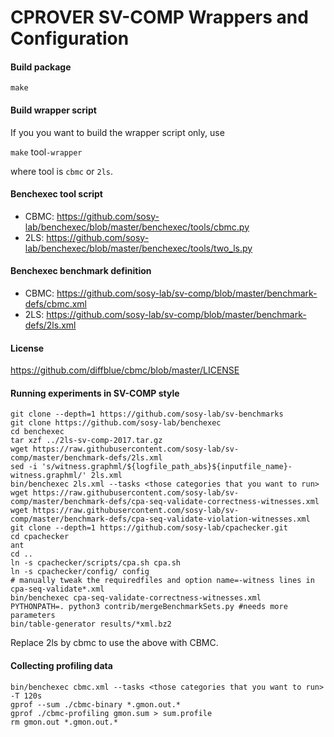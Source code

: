 # CPROVER SV-COMP Wrappers and Configuration

#### Build package

`make`

#### Build wrapper script

If you you want to build the wrapper script only, use

`make` tool`-wrapper`

where tool is `cbmc` or `2ls`.

#### Benchexec tool script

* CBMC: https://github.com/sosy-lab/benchexec/blob/master/benchexec/tools/cbmc.py
* 2LS: https://github.com/sosy-lab/benchexec/blob/master/benchexec/tools/two_ls.py

#### Benchexec benchmark definition

* CBMC: https://github.com/sosy-lab/sv-comp/blob/master/benchmark-defs/cbmc.xml
* 2LS: https://github.com/sosy-lab/sv-comp/blob/master/benchmark-defs/2ls.xml

#### License

https://github.com/diffblue/cbmc/blob/master/LICENSE

#### Running experiments in SV-COMP style

```
git clone --depth=1 https://github.com/sosy-lab/sv-benchmarks
git clone https://github.com/sosy-lab/benchexec
cd benchexec
tar xzf ../2ls-sv-comp-2017.tar.gz
wget https://raw.githubusercontent.com/sosy-lab/sv-comp/master/benchmark-defs/2ls.xml
sed -i 's/witness.graphml/${logfile_path_abs}${inputfile_name}-witness.graphml/' 2ls.xml
bin/benchexec 2ls.xml --tasks <those categories that you want to run>
wget https://raw.githubusercontent.com/sosy-lab/sv-comp/master/benchmark-defs/cpa-seq-validate-correctness-witnesses.xml
wget https://raw.githubusercontent.com/sosy-lab/sv-comp/master/benchmark-defs/cpa-seq-validate-violation-witnesses.xml
git clone --depth=1 https://github.com/sosy-lab/cpachecker.git
cd cpachecker
ant
cd ..
ln -s cpachecker/scripts/cpa.sh cpa.sh
ln -s cpachecker/config/ config
# manually tweak the requiredfiles and option name=-witness lines in cpa-seq-validate*.xml
bin/benchexec cpa-seq-validate-correctness-witnesses.xml
PYTHONPATH=. python3 contrib/mergeBenchmarkSets.py #needs more parameters
bin/table-generator results/*xml.bz2
```

Replace 2ls by cbmc to use the above with CBMC.

#### Collecting profiling data
```
bin/benchexec cbmc.xml --tasks <those categories that you want to run> -T 120s
gprof --sum ./cbmc-binary *.gmon.out.*
gprof ./cbmc-profiling gmon.sum > sum.profile
rm gmon.out *.gmon.out.*
```
